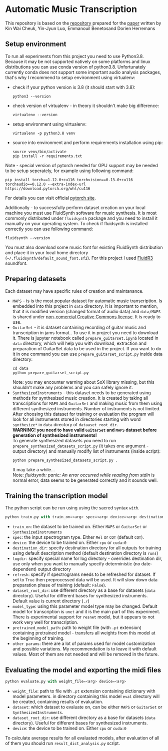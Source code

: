 # Automatic Music Transcription
This repository is based on the [repository](https://github.com/KinWaiCheuk/ICPR2020) prepared for the [paper](https://arxiv.org/abs/2010.09969) written by Kin Wai Cheuk, Yin-Jyun Luo, Emmanouil Benetosand Dorien Herremans

## Setup environment
To run all experiments from this project you need to use Python3.8. Because it may be not supported natively on some platforms and linux distributions you can use conda version of python3.8. Unfortunately currently conda does not support some important audio analysis packages, that's why I recommend to setup environment using virtualenv:
* check if your python version is 3.8 (it should start with 3.8):
    ```
    python3 --version
    ```
* check version of virtualenv - in theory it shouldn't make big difference:
    ```
    virtualenv --version
    ```
* setup environment using virtualenv:
    ```
    virtualenv -p python3.8 venv
    ```
* source into environment and perform requirements installation using pip:
    ```
    source venv/bin/activate
    pip install -r requirements.txt
    ```

Note - special version of pytorch needed for GPU support may be needed to be setup seperately, for example using following command:
```
pip install torch==1.12.0+cu116 torchvision==0.13.0+cu116 torchaudio==0.12.0 --extra-index-url https://download.pytorch.org/whl/cu116
```
For details you can visit official [pytorch site](https://pytorch.org/get-started/locally/).

Additionally - to successfully perform dataset creation on your local machine you must use FluidSynth software for music synthesis. It is most commonly distributed under `fluidsynth` package and you need to install it manually on your operating system. To check if fluidsynth is installed correctly you can use following command:
```
fluidsynth --version
```
You must also download some music font for existing FluidSynth distribution and place it in your local home directory (`~/.fluidsynth/default_sound_font.sf2`). For this project I used [FluidR3](https://member.keymusician.com/Member/FluidR3_GM/index.html) soundfont.


## Preparing datasets
Each dataset may have specific rules of creation and maintanance.
* `MAPS` - is is the most popular dataset for automatic music transcription. Is embedded into this project in `data` directory. It is important to mention, that it is modified version (changed format of audio data) and `data/MAPS` is shared under [non-comercial Creative Commons license](https://creativecommons.org/licenses/by-nc-sa/2.0/fr/deed.en_US). It is ready to use.
* `GuitarSet` - it is dataset containing recording of guitar music and transcription in jams format.. To use it in project you need to download it. There is jupyter notebook called `prepare_guitarset.ipynb` located in `data` directory, which will help you with download, extraction and preparation of GuitarSet data to be used in the project. If you want to do it in one command you can use `prepare_guitarset_script.py` inside data directory:
    ```
    cd data
    python prepare_guitarset_script.py
    ```
    Note: you may encounter warning about SoX library missing, but this shouldn't make any problems and you can safely ignore it.
* `SynthesizedInstruments` - this dataset needs to be generated using methods for synthesized music creation. It is created by taking all transcriptions for `MAPS` and `GuitarSet` and making music from them using different synthesized instruments. Number of instruments is not limited. After choosing this dataset for training or evaluation the program will look for all instruments stored in directories starting with word `synthesize*` in `data` directory of `dataaset_root_dir`.   
**WARNING! you need to have valid `GuitarSet` and `MAPS` dataset before generation of synthesized instruments!**  
To generate synthesized datasets you need to run `prepare_synthesized_datasets_script.py` (it takes one argument - output directory) and manually modify list of instruments (inside script):
    ```
    python prepare_synthesized_datasets_script.py .
    ```
    It may take a while...  
    Note: _fluidsynth: panic: An error occurred while reading from stdin_ is normal error, data seems to be generated correctly and it sounds well.
## Training the transcription model
The python script can be run using using the sacred syntax `with`.
```python
python train.py with train_on=<arg> spec=<arg> device=<arg> destination_dir=<arg> logdir=<arg> refresh=<arg> dataset_root_dir=<arg> model_type=<arg> pretrained_model_path=<arg>
```

* `train_on`: the dataset to be trained on. Either `MAPS` or `GuitarSet` or `SynthesizedInstruments`
* `spec`: the input spectrogram type. Either `Mel` or `CQT` (default `CQT`).
* `device`: the device to be trained on. Either `cpu` or `cuda:0`
* `destination_dir`: specify destination directory for all outputs for training using default description method (default destination directory is `runs`)
* `logdir`: specify special name for log directory - overrides destination dir, use only when you want to manually specify deterministic (no date-dependent) output directory
* `refresh`: specify if spectrograms needs to be refreshed for dataset. If set to `True` then preprocessed data will be used. It will slow down data preparation phase of training (default: `False`).
* `dataset_root_dir`: use different directory as a base for datasets (`data` directory). Useful for different bases for synthesized instruments. Default value is current directory (`./`)
* `model_type`: using this parameter model type may be changed. Default model for transcription is `unet` and it is the main part of this experiment. There is experimental support for `resnet` model, but it appears to not work very well for transcription.
* `pretrained_model_path`: path to weight file (with `.pt` extension) containing pretrained model - transfers all weights from this model at the beginning of training.
* `other params`: there are a lot of params used for model customization and possible variations. My recommendation is to leave it with default values. Most of them are not needed and will be removed in the future.

## Evaluating the model and exporting the midi files

```python
python evaluate.py with weight_file=<arg> device=<arg>
```

* `weight_file`: path to file with `.pt` extension containing dictionary with model parameters. in directory containing this model `eval` directory will be created, containing results of evaluation.
* `dataset`: which dataset to evaluate on, can be either `MAPS` or `GuitarSet` or `SynthesizedInstruments`.
* `dataset_root_dir`: use different directory as a base for datasets (`data` directory). Useful for different bases for synthesized instruments.
* `device`: the device to be trained on. Either `cpu` or `cuda:0`

To calculate average results for all evaluated models, after evaluation of all of them you should run `result_dict_analysis.py` script.